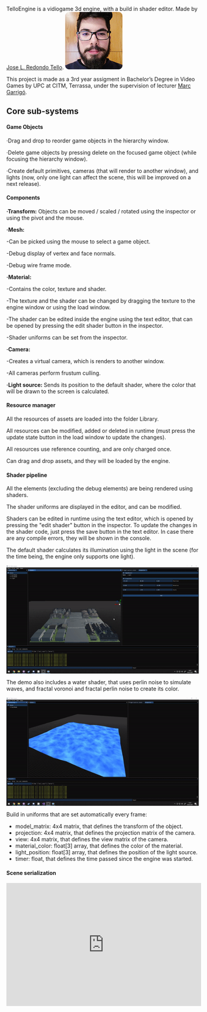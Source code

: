 TelloEngine is a vidiogame 3d engine, with a build in shader editor. Made by [Jose L. Redondo Tello](https://www.linkedin.com/in/jose-lu%C3%ADs-redondo-tello-44918b19b/).																			![Jose](https://raw.githubusercontent.com/x-mat-studio/HeartsOfGreed/Wiki/Welcome%20Page/Team%20Portraits/josePortrait.png) 

This project is made as a 3rd year assigment in Bachelor’s Degree in Video Games by UPC at CITM, Terrassa, under the supervision of lecturer [Marc Garrigó](www.linkedin.com/in/mgarrigo/). 



## Core sub-systems

#### Game Objects

·Drag and drop to reorder game objects in the hierarchy window.

·Delete game objects by pressing delete on the focused game object (while focusing the hierarchy window).

·Create default primitives, cameras (that will render to another window), and lights (now, only one light can affect the scene, this will be improved on a next release).



#### Components

**·Transform:** Objects can be moved / scaled / rotated using the inspector or using the pivot and the mouse.



**·Mesh:** 

-Can be picked using the mouse to select a game object.

-Debug display of vertex and face normals.

-Debug wire frame mode.



**·Material:** 

-Contains the color, texture and shader.

-The texture and the shader can be changed by dragging the texture to the engine window or using the load window.

-The shader can be edited inside the engine using the text editor, that can be opened by pressing the edit shader button in the inspector.

-Shader uniforms can be set from the inspector.



**·Camera:** 

-Creates a virtual camera, which is renders to another window.

-All cameras perform frustum culling.



**·Light source:** Sends its position to the default shader, where the color that will be drawn to the screen is calculated.



#### Resource manager

All the resources of assets are loaded into the folder Library.

All resources can be modified, added or deleted in runtime (must press the update state button in the load window to update the changes).

All resources use reference counting, and are only charged once.

Can drag and drop assets, and they will be loaded by the engine.



#### Shader pipeline

All the elements (excluding the debug elements) are being rendered using shaders.

The shader uniforms are displayed in the editor, and can be modified.

Shaders can be edited in runtime using the text editor, which is opened by pressing the "edit shader" button in the inspector. To update the changes in the shader code, just press the save button in the text editor. In case there are any compile errors, they will be shown in the console.

The default shader calculates its illumination using the light in the scene (for the time being, the engine only supports one light).

<img align="center" src="https://raw.githubusercontent.com/jose-tello/TelloEngine/main/docs/lightGif.gif" alt="this slowpoke moves" />

The demo also includes a water shader, that uses perlin noise to simulate waves, and fractal voronoi and fractal perlin noise to create its color.

<img align="center" src="https://raw.githubusercontent.com/jose-tello/TelloEngine/main/docs/waterGif.gif" alt="this slowpoke moves" />

Build in uniforms that are set automatically every frame:

- model_matrix: 4x4 matrix, that defines the transform of the object.
- projection: 4x4 matrix, that defines the projection matrix of the camera.
- view: 4x4 matrix, that defines the view matrix of the camera.
- material_color: float[3] array, that defines the color of the material.
- light_position: float[3] array, that defines the position of the light source.
- timer: float, that defines the time passed since the engine was started.

#### Scene serialization



<iframe width="510" height="322" src="https://www.youtube.com/embed/i57kImy2aYA" frameborder="0" allow="accelerometer; autoplay; clipboard-write; encrypted-media; gyroscope; picture-in-picture" allowfullscreen></iframe>